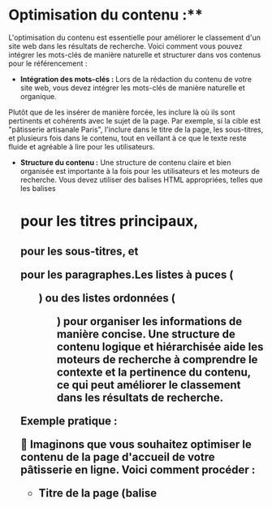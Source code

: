
# Optimisation du contenu :**

L'optimisation du contenu est essentielle pour améliorer le classement d'un site web dans les résultats de recherche. Voici comment vous pouvez intégrer les mots-clés de manière naturelle et structurer dans vos contenus pour le référencement :

- **Intégration des mots-clés :** Lors de la rédaction du contenu de votre site web, vous devez intégrer les mots-clés de manière naturelle et organique. 

Plutôt que de les insérer de manière forcée, les inclure là où ils sont pertinents et cohérents avec le sujet de la page. Par exemple, si la cible est "pâtisserie artisanale Paris", l'inclure dans le titre de la page, les sous-titres, et plusieurs fois dans le contenu, tout en veillant à ce que le texte reste fluide et agréable à lire pour les utilisateurs.

- **Structure du contenu :** Une structure de contenu claire et bien organisée est importante à la fois pour les utilisateurs et les moteurs de recherche. Vous devez utiliser des balises HTML appropriées, telles que les balises <h1> pour les titres principaux, <h2> pour les sous-titres, et <p> pour les paragraphes.Les listes à puces (<ul>) ou des listes ordonnées (<ol>) pour organiser les informations de manière concise. Une structure de contenu logique et hiérarchisée aide les moteurs de recherche à comprendre le contexte et la pertinence du contenu, ce qui peut améliorer le classement dans les résultats de recherche.

**Exemple pratique :**

🍰 Imaginons que vous souhaitez optimiser le contenu de la page d'accueil de votre pâtisserie en ligne. Voici comment procéder :

- **Titre de la page (balise <title>) :** "Les Délices de Marie - Pâtisserie Artisanale à Paris"
- **Sous-titre (balise <h1>) :** "Bienvenue chez Les Délices de Marie"
- **Introduction :** "Découvrez notre sélection de gâteaux artisanaux préparés avec amour dans notre boutique de Paris. Que ce soit pour une occasion spéciale ou juste pour le plaisir, nos délices sucrés sauront émerveiller vos papilles."
- **Services proposés :**
  - "Gâteaux sur mesure pour toutes les occasions"
  - "Livraison à domicile dans toute la région parisienne"
  - "Cours de pâtisserie pour apprendre les secrets de nos recettes"
- **Témoignages de clients :** Inclure des témoignages de clients satisfaits avec des mots-clés pertinents comme "meilleure pâtisserie Paris" ou "gâteaux personnalisés de qualité".
- **Coordonnées et appel à l'action :** "Contactez-nous dès aujourd'hui pour commander votre gâteau personnalisé ou réserver un cours de pâtisserie !"

## Exercice

Faites le pour votre projet !